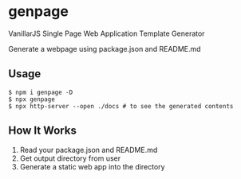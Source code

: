 # genpage
VanillarJS Single Page Web Application Template Generator

Generate a webpage using package.json and README.md 

## Usage
```
$ npm i genpage -D
$ npx genpage
$ npx http-server --open ./docs # to see the generated contents
```

## How It Works
1. Read your package.json and README.md
2. Get output directory from user
3. Generate a static web app into the directory

